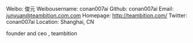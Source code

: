 Weibo: 俊元
Weibousername: conan007ai
Github:   conan007ai
Email:    junyuan@teambition.com.com
Homepage: http://teambition.com/
Twitter: conan007ai
Location: Shanghai, CN

founder and ceo , teambition
